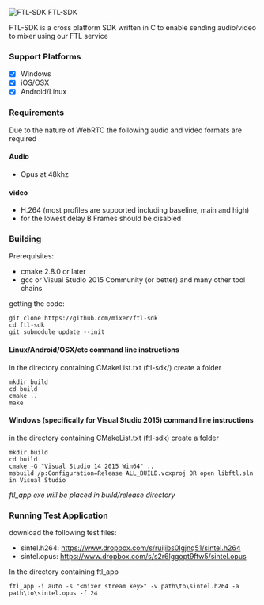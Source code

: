 ![FTL-SDK](https://dl.dropboxusercontent.com/u/20701844/tachyon.png) FTL-SDK

FTL-SDK is a cross platform SDK written in C to enable sending audio/video to mixer using our FTL service

### Support Platforms

 - [x] Windows
 - [x] iOS/OSX
 - [x] Android/Linux

### Requirements

Due to the nature of WebRTC the following audio and video formats are required

#### Audio
 - Opus at 48khz

#### video
 - H.264 (most profiles are supported including baseline, main and high)
 - for the lowest delay B Frames should be disabled

### Building

Prerequisites:

 - cmake 2.8.0 or later
 - gcc or Visual Studio 2015 Community (or better) and many other tool chains

getting the code:

```
git clone https://github.com/mixer/ftl-sdk
cd ftl-sdk
git submodule update --init
```

#### Linux/Android/OSX/etc command line instructions
in the directory containing CMakeList.txt (ftl-sdk/) create a folder
```
mkdir build
cd build
cmake ..
make 
```

#### Windows (specifically for Visual Studio 2015) command line instructions 
in the directory containing CMakeList.txt (ftl-sdk) create a folder
```
mkdir build
cd build
cmake -G "Visual Studio 14 2015 Win64" ..
msbuild /p:Configuration=Release ALL_BUILD.vcxproj OR open libftl.sln in Visual Studio
```
*ftl_app.exe will be placed in build/release directory*

### Running Test Application

download the following test files:

 - sintel.h264: https://www.dropbox.com/s/ruijibs0lgjnq51/sintel.h264
 - sintel.opus: https://www.dropbox.com/s/s2r6lggopt9ftw5/sintel.opus

In the directory containing ftl_app

```
ftl_app -i auto -s "<mixer stream key>" -v path\to\sintel.h264 -a path\to\sintel.opus -f 24
```
